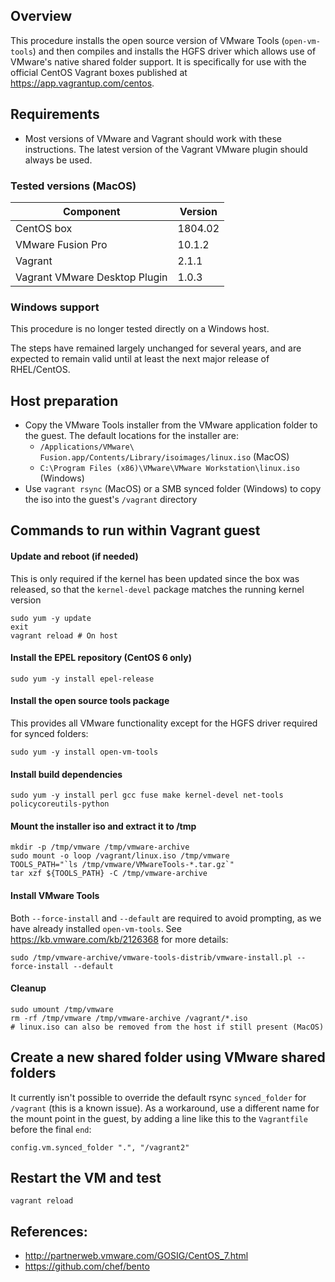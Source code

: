 ## Overview
This procedure installs the open source version of VMware Tools (`open-vm-tools`) and then compiles and installs the HGFS driver which allows use of VMware's native shared folder support. It is specifically for use with the official CentOS Vagrant boxes published at https://app.vagrantup.com/centos.

## Requirements
* Most versions of VMware and Vagrant should work with these instructions. The latest version of the Vagrant VMware plugin should always be used.

### Tested versions (MacOS)
Component | Version
--|--
CentOS box | 1804.02
VMware Fusion Pro | 10.1.2
Vagrant | 2.1.1
Vagrant VMware Desktop Plugin | 1.0.3

### Windows support
This procedure is no longer tested directly on a Windows host.

The steps have remained largely unchanged for several years, and are expected to remain valid until at least the next major release of RHEL/CentOS.

## Host preparation
* Copy the VMware Tools installer from the VMware application folder to the guest. The default locations for the installer are:
  * `/Applications/VMware\ Fusion.app/Contents/Library/isoimages/linux.iso` (MacOS)
  * `C:\Program Files (x86)\VMware\VMware Workstation\linux.iso` (Windows)
* Use `vagrant rsync` (MacOS) or a SMB synced folder (Windows) to copy the iso into the guest's `/vagrant` directory

## Commands to run within Vagrant guest
#### Update and reboot (if needed)
This is only required if the kernel has been updated since the box was released, so that the `kernel-devel` package matches the running kernel version

```
sudo yum -y update
exit
vagrant reload # On host
```

#### Install the EPEL repository (CentOS 6 only)
```
sudo yum -y install epel-release
```

#### Install the open source tools package
This provides all VMware functionality except for the HGFS driver required for synced folders:
```
sudo yum -y install open-vm-tools
```

#### Install build dependencies
```
sudo yum -y install perl gcc fuse make kernel-devel net-tools policycoreutils-python
```

#### Mount the installer iso and extract it to /tmp
```
mkdir -p /tmp/vmware /tmp/vmware-archive
sudo mount -o loop /vagrant/linux.iso /tmp/vmware
TOOLS_PATH="`ls /tmp/vmware/VMwareTools-*.tar.gz`"
tar xzf ${TOOLS_PATH} -C /tmp/vmware-archive
```

#### Install VMware Tools
Both `--force-install` and `--default` are required to avoid prompting, as we have already installed `open-vm-tools`. See https://kb.vmware.com/kb/2126368 for more details:
```
sudo /tmp/vmware-archive/vmware-tools-distrib/vmware-install.pl --force-install --default
```

#### Cleanup
```
sudo umount /tmp/vmware
rm -rf /tmp/vmware /tmp/vmware-archive /vagrant/*.iso
# linux.iso can also be removed from the host if still present (MacOS)
```

## Create a new shared folder using VMware shared folders
It currently isn't possible to override the default rsync `synced_folder` for `/vagrant` (this is a known issue). As a workaround, use a different name for the mount point in the guest, by adding a line like this to the `Vagrantfile` before the final `end`:
```
config.vm.synced_folder ".", "/vagrant2"
```

## Restart the VM and test
```
vagrant reload
```

## References:
* http://partnerweb.vmware.com/GOSIG/CentOS_7.html
* https://github.com/chef/bento
